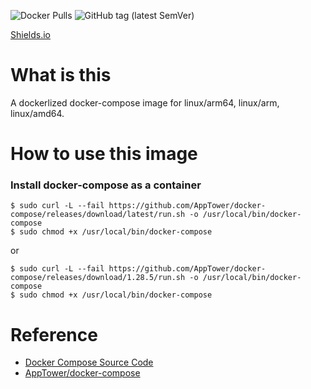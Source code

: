 ![Docker Pulls](https://img.shields.io/docker/pulls/apptower/docker-compose?color=00e68a)
![GitHub tag (latest SemVer)](https://img.shields.io/github/v/tag/AppTower/docker-compose?label=latest&sort=semver&color=cc99ff)


[Shields.io](https://img.shields.io/static/v1?label=64ARM&message=RaspberryPi4&color=red)


  
  
# What is this

  A dockerlized docker-compose image for linux/arm64, linux/arm, linux/amd64.

# How to use this image

### Install docker-compose as a container

```
$ sudo curl -L --fail https://github.com/AppTower/docker-compose/releases/download/latest/run.sh -o /usr/local/bin/docker-compose
$ sudo chmod +x /usr/local/bin/docker-compose
```
or
```
$ sudo curl -L --fail https://github.com/AppTower/docker-compose/releases/download/1.28.5/run.sh -o /usr/local/bin/docker-compose
$ sudo chmod +x /usr/local/bin/docker-compose
```

# Reference

- [Docker Compose Source Code](https://github.com/docker/compose)
- [AppTower/docker-compose](https://github.com/AppTower/docker-compose)
